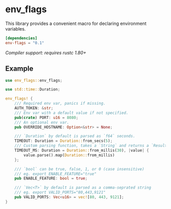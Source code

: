 env_flags
=========

This library provides a convenient macro for declaring environment variables.

```toml
[dependencies]
env-flags = "0.1"
```

_Compiler support: requires rustc 1.80+_

## Example

```rust
use env_flags::env_flags;

use std::time::Duration;

env_flags! {
    /// Required env var, panics if missing.
    AUTH_TOKEN: &str;
    /// Env var with a default value if not specified.
    pub(crate) PORT: u16 = 8080;
    /// An optional env var.
    pub OVERRIDE_HOSTNAME: Option<&str> = None;

    /// `Duration` by default is parsed as `f64` seconds.
    TIMEOUT: Duration = Duration::from_secs(5);
    /// Custom parsing function, takes a `String` and returns a `Result<Duration>`.
    TIMEOUT_MS: Duration = Duration::from_millis(30), |value| {
        value.parse().map(Duration::from_millis)
    };

    /// `bool` can be true, false, 1, or 0 (case insensitive)
    /// eg. export ENABLE_FEATURE="true"
    pub ENABLE_FEATURE: bool = true;

    /// `Vec<T>` by default is parsed as a comma-seprated string
    /// eg. export VALID_PORTS="80,443,9121"
    pub VALID_PORTS: Vec<u16> = vec![80, 443, 9121];
}
```
